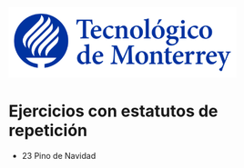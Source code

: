 ![Tec de Monterrey](images/logotecmty.png)
# Ejercicios con estatutos de repetición

- 23 Pino de Navidad
